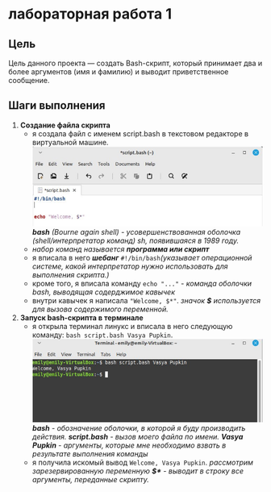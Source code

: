 # лабораторная работа 1
## Цель
Цель данного проекта — создать Bash-скрипт, который принимает два и более аргументов (имя и фамилию) и выводит приветственное сообщение.

## Шаги выполнения

1. **Создание файла скрипта**
   - я создала файл с именем script.bash в текстовом редакторе в виртуальной машине. 
   ![](5413357461571755986.jpg)
   ___bash__ (Bourne again shell) - усовершенствованная оболочка (shell/интерпретатор команд) sh, появившаяся в 1989 году._
   - _набор команд называется __программа или скрипт___
   - я вписала в него ___шебанг___ ```#!/bin/bash```_(указывает операционной системе, какой интерпретатор нужно использовать для выполнения скрипта.)_
   - кроме того, я вписала команду ```echo "..."``` - _команда оболочки bash, выводящая содерджимое кавычек_
   - внутри кавычек я написала ```"Welcome, $*"```. _значок __$__ используется для вызова содержимого переменной._
2. **Запуск bash-скрипта в терминале**
   - я открыла терминал линукс и вписала в него следующую команду: ```bash script.bash Vasya Pupkin```.
    ![](5413357461571755990.jpg)
    ___bash__ - обозначение оболочки, в которой я буду производить действия. __script.bash__ - вызов моего файла по имени. __Vasya Pupkin__ - аргументы, которые мне необходимо взвать в результате выполнения команды_ 
   - я получила искомый вывод ```Welcome, Vasya Pupkin```. _рассмотрим зарезервированную переменную __$*__ - выводит в строку все аргументы, переданные скрипту._
